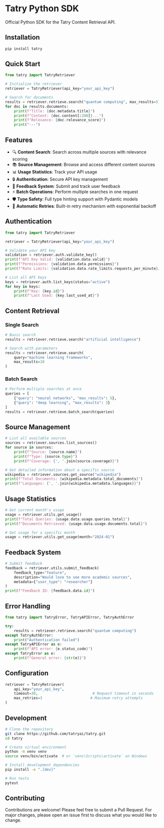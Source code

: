 # Tatry Python SDK

Official Python SDK for the Tatry Content Retrieval API.


## Installation

```bash
pip install tatry
```

## Quick Start

```python
from tatry import TatryRetriever

# Initialize the retriever
retriever = TatryRetriever(api_key="your_api_key")

# Search for documents
results = retriever.retrieve.search("quantum computing", max_results=5)
for doc in results.documents:
    print(f"Title: {doc.metadata.title}")
    print(f"Content: {doc.content[:200]}...")
    print(f"Relevance: {doc.relevance_score}")
    print("---")
```

## Features

- 🔍 **Content Search**: Search across multiple sources with relevance scoring
- 📚 **Source Management**: Browse and access different content sources
- 📊 **Usage Statistics**: Track your API usage
- 🔒 **Authentication**: Secure API key management
- 💬 **Feedback System**: Submit and track user feedback
- ⚡ **Batch Operations**: Perform multiple searches in one request
- 🛡️ **Type Safety**: Full type hinting support with Pydantic models
- 🔄 **Automatic Retries**: Built-in retry mechanism with exponential backoff

## Authentication

```python
from tatry import TatryRetriever

retriever = TatryRetriever(api_key="your_api_key")

# Validate your API key
validation = retriever.auth.validate_key()
print(f"API Key Valid: {validation.data.valid}")
print(f"Permissions: {validation.data.permissions}")
print(f"Rate Limits: {validation.data.rate_limits.requests_per_minute}/min")

# List all API keys
keys = retriever.auth.list_keys(status="active")
for key in keys:
    print(f"Key: {key.id}")
    print(f"Last Used: {key.last_used_at}")
```

## Content Retrieval

### Single Search

```python
# Basic search
results = retriever.retrieve.search("artificial intelligence")

# Search with parameters
results = retriever.retrieve.search(
    query="machine learning frameworks",
    max_results=10
)
```

### Batch Search

```python
# Perform multiple searches at once
queries = [
    {"query": "neural networks", "max_results": 5},
    {"query": "deep learning", "max_results": 3}
]
results = retriever.retrieve.batch_search(queries)
```

## Source Management

```python
# List all available sources
sources = retriever.sources.list_sources()
for source in sources:
    print(f"Source: {source.name}")
    print(f"Type: {source.type}")
    print(f"Coverage: {', '.join(source.coverage)}")

# Get detailed information about a specific source
wikipedia = retriever.sources.get_source("wikipedia")
print(f"Total Documents: {wikipedia.metadata.total_documents}")
print(f"Languages: {', '.join(wikipedia.metadata.languages)}")
```

## Usage Statistics

```python
# Get current month's usage
usage = retriever.utils.get_usage()
print(f"Total Queries: {usage.data.usage.queries.total}")
print(f"Documents Retrieved: {usage.data.usage.documents.total}")

# Get usage for a specific month
usage = retriever.utils.get_usage(month="2024-01")
```

## Feedback System

```python
# Submit feedback
feedback = retriever.utils.submit_feedback(
    feedback_type="feature",
    description="Would love to see more academic sources",
    metadata={"user_type": "researcher"}
)
print(f"Feedback ID: {feedback.data.id}")
```

## Error Handling

```python
from tatry import TatryError, TatryAPIError, TatryAuthError

try:
    results = retriever.retrieve.search("quantum computing")
except TatryAuthError:
    print("Authentication failed")
except TatryAPIError as e:
    print(f"API error: {e.status_code}")
except TatryError as e:
    print(f"General error: {str(e)}")
```

## Configuration

```python
retriever = TatryRetriever(
    api_key="your_api_key",
    timeout=30,                         # Request timeout in seconds
    max_retries=3                      # Maximum retry attempts
)
```

## Development

```bash
# Clone the repository
git clone https://github.com/tatryai/tatry.git
cd tatry

# Create virtual environment
python -m venv venv
source venv/bin/activate  # or `venv\Scripts\activate` on Windows

# Install development dependencies
pip install -e ".[dev]"

# Run tests
pytest
```

## Contributing

Contributions are welcome! Please feel free to submit a Pull Request. For major changes, please open an issue first to discuss what you would like to change.
